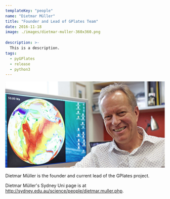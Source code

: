 ```yaml
---
templateKey: "people"
name: "Dietmar Müller"
title: "Founder and Lead of GPlates Team"
date: 2016-11-18
image: ./images/dietmar-muller-360x360.png

description: >-
  This is a description.
tags:
  - pyGPlates
  - release
  - python3
---
```


![Dietmar Müller](./images/dietmar-muller-1200x650.png)

Dietmar Müller is the founder and current lead of the GPlates project.

Dietmar Müller's Sydney Uni page is at http://sydney.edu.au/science/people/dietmar.muller.php.

